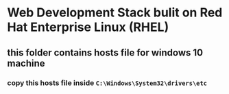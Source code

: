 # Web Development Stack bulit on Red Hat Enterprise Linux (RHEL)

## this folder contains hosts file for windows 10 machine

### copy this hosts file inside `C:\Windows\System32\drivers\etc`
